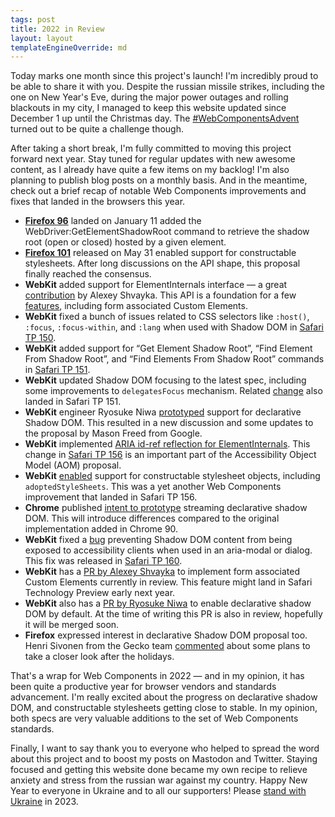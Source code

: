 ```yaml
---
tags: post
title: 2022 in Review
layout: layout
templateEngineOverride: md
---
```


Today marks one month since this project's launch! I'm incredibly proud to be able to share it with
you. Despite the russian missile strikes, including the one on New Year's Eve, during the major power
outages and rolling blackouts in my city, I managed to keep this website updated since December 1 up
until the Christmas day. The [#WebComponentsAdvent](https://fosstodon.org/tags/WebComponentsAdvent)
turned out to be quite a challenge though.

After taking a short break, I'm fully committed to moving this project forward next year. Stay tuned
for regular updates with new awesome content, as I already have quite a few items on my backlog! I'm
also planning to publish blog posts on a monthly basis. And in the meantime, check out a brief recap
of notable Web Components improvements and fixes that landed in the browsers this year.

- [**Firefox 96**](https://developer.mozilla.org/docs/Mozilla/Firefox/Releases/96) landed on January 11
added the WebDriver:GetElementShadowRoot command to retrieve the shadow root (open or closed) hosted
by a given element.
- [**Firefox 101**](https://developer.mozilla.org/docs/Mozilla/Firefox/Releases/101) released on May 31
enabled support for constructable stylesheets. After long discussions on the API shape, this proposal
finally reached the consensus.
- **WebKit** added support for ElementInternals interface — a great [contribution](https://github.com/WebKit/WebKit/pull/2690)
by Alexey Shvayka. This API is a foundation for a few [features](/proposals-and-drafts/), including
form associated Custom Elements.
- **WebKit** fixed a bunch of issues related to CSS selectors like `:host()`, `:focus`, `:focus-within`,
and `:lang` when used with Shadow DOM in [Safari TP 150](https://webkit.org/blog/13066/release-notes-for-safari-technology-preview-150/).
- **WebKit** added support for “Get Element Shadow Root”, “Find Element From Shadow Root”, and “Find
Elements From Shadow Root” commands in [Safari TP 151](https://webkit.org/blog/13093/release-notes-for-safari-technology-preview-151/).
- **WebKit** updated Shadow DOM focusing to the latest spec, including some improvements to `delegatesFocus`
mechanism. Related [change](https://github.com/WebKit/WebKit/pull/2828) also landed in Safari TP 151.
- **WebKit** engineer Ryosuke Niwa [prototyped](https://github.com/WebKit/WebKit/pull/4693) support
for declarative Shadow DOM. This resulted in a new discussion and some updates to the proposal by
Mason Freed from Google.
- **WebKit** implemented [ARIA id-ref reflection for ElementInternals](https://github.com/WebKit/WebKit/pull/4452).
This change in [Safari TP 156](https://webkit.org/blog/13394/release-notes-for-safari-technology-preview-156/)
is an important part of the Accessibility Object Model (AOM) proposal.
- **WebKit** [enabled](https://github.com/WebKit/WebKit/pull/4903) support for constructable stylesheet
objects, including `adoptedStyleSheets`. This was a yet another Web Components improvement that landed
in Safari TP 156.
- **Chrome** published [intent to prototype](https://groups.google.com/a/chromium.org/g/blink-dev/c/Ovz-6Dte-qA/m/ABaUFnt3CQAJ)
streaming declarative shadow DOM. This will introduce differences compared to the original implementation
added in Chrome 90.
- **WebKit** fixed a [bug](https://bugs.webkit.org/show_bug.cgi?id=247134) preventing Shadow DOM content from being exposed to accessibility clients when used in an aria-modal or dialog. This fix was released in [Safari TP 160](https://webkit.org/blog/13639/release-notes-for-safari-technology-preview-160/).
- **WebKit** has a [PR by Alexey Shvayka](https://github.com/WebKit/WebKit/pull/4988) to implement
form associated Custom Elements currently in review. This feature might land in Safari Technology
Preview early next year.
- **WebKit** also has a [PR by Ryosuke Niwa](https://github.com/WebKit/WebKit/pull/7798) to enable
declarative shadow DOM by default. At the time of writing this PR is also in review, hopefully it
will be merged soon.
- **Firefox** expressed interest in declarative Shadow DOM proposal too. Henri Sivonen from the Gecko
team [commented](https://github.com/whatwg/html/pull/5465) about some plans to take a closer look
after the holidays.

That's a wrap for Web Components in 2022 — and in my opinion, it has been quite a productive year for
browser vendors and standards advancement. I'm really excited about the progress on declarative shadow
DOM, and constructable stylesheets getting close to stable. In my opinion, both specs are very valuable
additions to the set of Web Components standards.

Finally, I want to say thank you to everyone who helped to spread the word about this project and to
boost my posts on Mastodon and Twitter. Staying focused and getting this website done became my own
recipe to relieve anxiety and stress from the russian war against my country. Happy New Year to everyone
in Ukraine and to all our supporters! Please [stand with Ukraine](https://stand-with-ukraine.pp.ua) in 2023.
